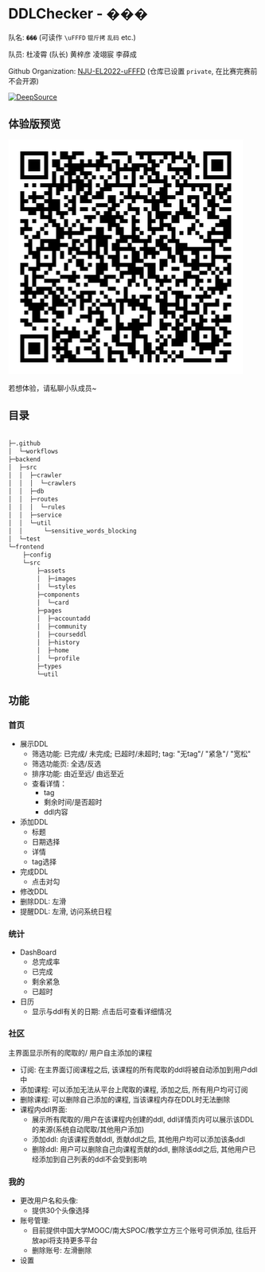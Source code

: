 # DDLChecker - ���

队名: `���` (可读作 `\uFFFD` `锟斤拷`  `乱码` etc.) 

队员:  杜凌霄 (队长)  黄梓彦  凌翊宸  李薛成

Github Organization: [NJU-EL2022-uFFFD](https://github.com/NJU-EL2022-uFFFD) (仓库已设置 `private`, 在比赛完赛前不会开源)

[![DeepSource](https://deepsource.io/gh/NJU-EL2022-uFFFD/DDLChecker.svg/?label=active+issues&show_trend=true&token=QHJQLzy3d-4UJKOWzWsn0m6h)](https://deepsource.io/gh/NJU-EL2022-uFFFD/DDLChecker/?ref=repository-badge)

## 体验版预览

![o_abl4u4jtIL22vpvwwLPlPdVvu4](assets/README/o_abl4u4jtIL22vpvwwLPlPdVvu4-16539222835792.jpg)

若想体验，请私聊小队成员~

## 目录

```

├─.github
│  └─workflows
├─backend
│  ├─src
│  │  ├─crawler
│  │  │  └─crawlers
│  │  ├─db
│  │  ├─routes
│  │  │  └─rules
│  │  ├─service
│  │  └─util
│  │      └─sensitive_words_blocking
│  └─test
└─frontend
    ├─config
    └─src
        ├─assets
        │  ├─images
        │  └─styles
        ├─components
        │  └─card
        ├─pages
        │  ├─accountadd
        │  ├─community
        │  ├─courseddl
        │  ├─history
        │  ├─home
        │  └─profile
        ├─types
        └─util
```

## 功能

### 首页

- 展示DDL
  - 筛选功能: 已完成/ 未完成; 已超时/未超时; tag: "无tag"/ "紧急"/ "宽松"
  - 筛选功能页: 全选/反选
  - 排序功能: 由近至远/ 由远至近
  - 查看详情：
    - tag
    - 剩余时间/是否超时
    - ddl内容
- 添加DDL
  - 标题
  - 日期选择
  - 详情
  - tag选择
- 完成DDL
  - 点击对勾
- 修改DDL
- 删除DDL: 左滑
- 提醒DDL: 左滑, 访问系统日程

### 统计

- DashBoard
  - 总完成率
  - 已完成
  - 剩余紧急
  - 已超时
- 日历
  - 显示与ddl有关的日期: 点击后可查看详细情况

### 社区

主界面显示所有的爬取的/ 用户自主添加的课程

- 订阅: 在主界面订阅课程之后, 该课程的所有爬取的ddl将被自动添加到用户ddl中
- 添加课程: 可以添加无法从平台上爬取的课程, 添加之后, 所有用户均可订阅
- 删除课程: 可以删除自己添加的课程, 当该课程内存在DDL时无法删除
- 课程内ddl界面:
  - 展示所有爬取的/用户在该课程内创建的ddl, ddl详情页内可以展示该DDL的来源(系统自动爬取/其他用户添加)
  - 添加ddl: 向该课程贡献ddl, 贡献ddl之后, 其他用户均可以添加该条ddl
  - 删除ddl: 用户可以删除自己向课程贡献的ddl, 删除该ddl之后, 其他用户已经添加到自己列表的ddl不会受到影响

### 我的

- 更改用户名和头像:
  - 提供30个头像选择
- 账号管理:
  - 目前提供中国大学MOOC/南大SPOC/教学立方三个账号可供添加, 往后开放api将支持更多平台
  - 删除账号: 左滑删除
- 设置
